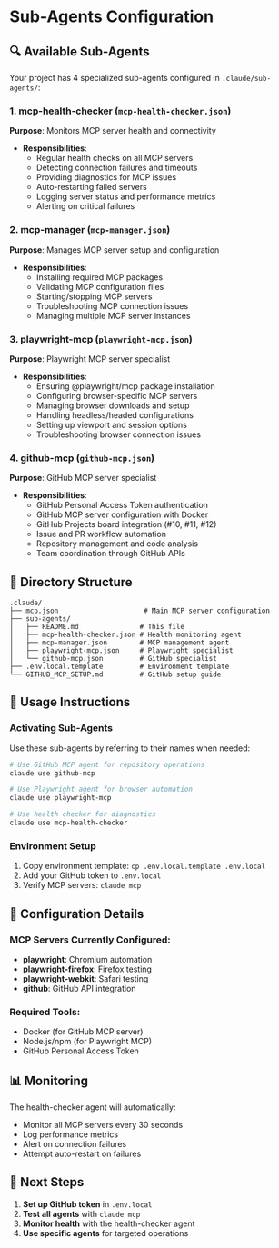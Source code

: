 # Sub-Agents Configuration

## 🔍 Available Sub-Agents

Your project has 4 specialized sub-agents configured in `.claude/sub-agents/`:

### 1. **mcp-health-checker** (`mcp-health-checker.json`)
**Purpose**: Monitors MCP server health and connectivity
- **Responsibilities**:
  - Regular health checks on all MCP servers
  - Detecting connection failures and timeouts
  - Providing diagnostics for MCP issues
  - Auto-restarting failed servers
  - Logging server status and performance metrics
  - Alerting on critical failures

### 2. **mcp-manager** (`mcp-manager.json`)
**Purpose**: Manages MCP server setup and configuration
- **Responsibilities**:
  - Installing required MCP packages
  - Validating MCP configuration files
  - Starting/stopping MCP servers
  - Troubleshooting MCP connection issues
  - Managing multiple MCP server instances

### 3. **playwright-mcp** (`playwright-mcp.json`)
**Purpose**: Playwright MCP server specialist
- **Responsibilities**:
  - Ensuring @playwright/mcp package installation
  - Configuring browser-specific MCP servers
  - Managing browser downloads and setup
  - Handling headless/headed configurations
  - Setting up viewport and session options
  - Troubleshooting browser connection issues

### 4. **github-mcp** (`github-mcp.json`)
**Purpose**: GitHub MCP server specialist
- **Responsibilities**:
  - GitHub Personal Access Token authentication
  - GitHub MCP server configuration with Docker
  - GitHub Projects board integration (#10, #11, #12)
  - Issue and PR workflow automation
  - Repository management and code analysis
  - Team coordination through GitHub APIs

## 📁 Directory Structure
```
.claude/
├── mcp.json                     # Main MCP server configuration
├── sub-agents/
│   ├── README.md               # This file
│   ├── mcp-health-checker.json # Health monitoring agent
│   ├── mcp-manager.json        # MCP management agent
│   ├── playwright-mcp.json     # Playwright specialist
│   └── github-mcp.json         # GitHub specialist
├── .env.local.template         # Environment template
└── GITHUB_MCP_SETUP.md         # GitHub setup guide
```

## 🚀 Usage Instructions

### Activating Sub-Agents
Use these sub-agents by referring to their names when needed:

```bash
# Use GitHub MCP agent for repository operations
claude use github-mcp

# Use Playwright agent for browser automation
claude use playwright-mcp

# Use health checker for diagnostics
claude use mcp-health-checker
```

### Environment Setup
1. Copy environment template: `cp .env.local.template .env.local`
2. Add your GitHub token to `.env.local`
3. Verify MCP servers: `claude mcp`

## 🔧 Configuration Details

### MCP Servers Currently Configured:
- **playwright**: Chromium automation
- **playwright-firefox**: Firefox testing
- **playwright-webkit**: Safari testing
- **github**: GitHub API integration

### Required Tools:
- Docker (for GitHub MCP server)
- Node.js/npm (for Playwright MCP)
- GitHub Personal Access Token

## 📊 Monitoring

The health-checker agent will automatically:
- Monitor all MCP servers every 30 seconds
- Log performance metrics
- Alert on connection failures
- Attempt auto-restart on failures

## 🎯 Next Steps

1. **Set up GitHub token** in `.env.local`
2. **Test all agents** with `claude mcp`
3. **Monitor health** with the health-checker agent
4. **Use specific agents** for targeted operations